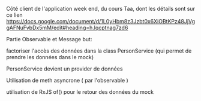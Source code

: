 Côté client de l'application week end, du cours Taa, dont les détails sont sur ce lien
https://docs.google.com/document/d/1L0yHbm8z3Jzbt0x6XiOBtKPz48JjVggAFNuFvbDx5mM/edit#heading=h.lqcptnag7zd6

Partie Observable et Message
but: 

 factoriser l'accès des données dans la class PersonService (qui permet de prendre les données dans le mock)
 
 PersonService devient un provider de données
 
 Utilisation de meth asyncrone ( par l'observable )
 
 utilisation de RxJS of() pour le retour des données du mock
 
 
